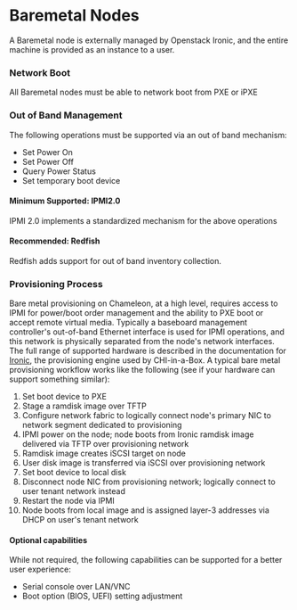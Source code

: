 # Baremetal Nodes

A Baremetal node is externally managed by Openstack Ironic, and the entire machine is provided as an instance to a user.

### Network Boot

All Baremetal nodes must be able to network boot from PXE or iPXE

### Out of Band Management

The following operations must be supported via an out of band mechanism:

* Set Power On
* Set Power Off
* Query Power Status
* Set temporary boot device

#### Minimum Supported: IPMI2.0

IPMI 2.0 implements a standardized mechanism for the above operations

#### Recommended: Redfish

Redfish adds support for out of band inventory collection.

### Provisioning Process

Bare metal provisioning on Chameleon, at a high level, requires access to IPMI for power/boot order management and the ability to PXE boot or accept remote virtual media. Typically a baseboard management controller's out-of-band Ethernet interface is used for IPMI operations, and this network is physically separated from the node's network interfaces. The full range of supported hardware is described in the documentation for [Ironic](https://docs.openstack.org/ironic/latest/admin/drivers.html), the provisioning engine used by CHI-in-a-Box. A typical bare metal provisioning workflow works like the following (see if your hardware can support something similar):

1. Set boot device to PXE
2. Stage a ramdisk image over TFTP
3. Configure network fabric to logically connect node's primary NIC to network segment dedicated to provisioning
4. IPMI power on the node; node boots from Ironic ramdisk image delivered via TFTP over provisioning network
5. Ramdisk image creates iSCSI target on node
6. User disk image is transferred via iSCSI over provisioning network
7. Set boot device to local disk
8. Disconnect node NIC from provisioning network; logically connect to user tenant network instead
9. Restart the node via IPMI
10. Node boots from local image and is assigned layer-3 addresses via DHCP on user's tenant network

#### Optional capabilities

While not required, the following capabilities can be supported for a better user experience:

* Serial console over LAN/VNC
* Boot option (BIOS, UEFI) setting adjustment
